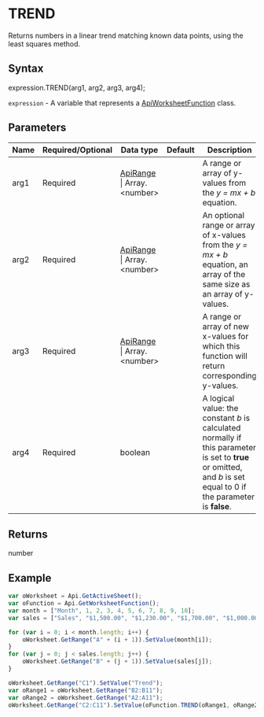 # TREND

Returns numbers in a linear trend matching known data points, using the least squares method.

## Syntax

expression.TREND(arg1, arg2, arg3, arg4);

`expression` - A variable that represents a [ApiWorksheetFunction](../ApiWorksheetFunction.md) class.

## Parameters

| **Name** | **Required/Optional** | **Data type** | **Default** | **Description** |
| ------------- | ------------- | ------------- | ------------- | ------------- |
| arg1 | Required | [ApiRange](../../ApiRange/ApiRange.md) &#124; Array.&lt;number&gt; |  | A range or array of y-values from the <em>y = mx + b</em> equation. |
| arg2 | Required | [ApiRange](../../ApiRange/ApiRange.md) &#124; Array.&lt;number&gt; |  | An optional range or array of x-values from the <em>y = mx + b</em> equation, an array of the same size as an array of y-values. |
| arg3 | Required | [ApiRange](../../ApiRange/ApiRange.md) &#124; Array.&lt;number&gt; |  | A range or array of new x-values for which this function will return corresponding y-values. |
| arg4 | Required | boolean |  | A logical value: the constant <em>b</em> is calculated normally if this parameter is set to **true** or omitted, and <em>b</em> is set equal to 0 if the parameter is **false**. |

## Returns

number

## Example



```javascript
var oWorksheet = Api.GetActiveSheet();
var oFunction = Api.GetWorksheetFunction();
var month = ["Month", 1, 2, 3, 4, 5, 6, 7, 8, 9, 10];
var sales = ["Sales", "$1,500.00", "$1,230.00", "$1,700.00", "$1,000.00", "$980.00", "$1,470.00", "$1,560.00", "$1,640.00", "$1,420.00", "$1,100.00"];

for (var i = 0; i < month.length; i++) {
    oWorksheet.GetRange("A" + (i + 1)).SetValue(month[i]);
}
for (var j = 0; j < sales.length; j++) {
    oWorksheet.GetRange("B" + (j + 1)).SetValue(sales[j]);
}

oWorksheet.GetRange("C1").SetValue("Trend");
var oRange1 = oWorksheet.GetRange("B2:B11");
var oRange2 = oWorksheet.GetRange("A2:A11");
oWorksheet.GetRange("C2:C11").SetValue(oFunction.TREND(oRange1, oRange2));
```
